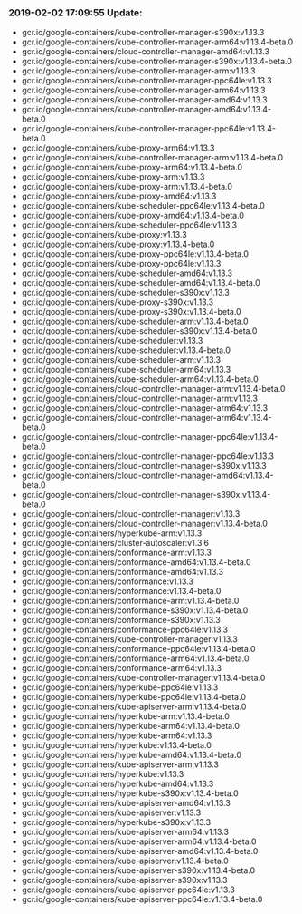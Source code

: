 ### 2019-02-02 17:09:55 Update:

- gcr.io/google-containers/kube-controller-manager-s390x:v1.13.3
- gcr.io/google-containers/kube-controller-manager-arm64:v1.13.4-beta.0
- gcr.io/google-containers/cloud-controller-manager-amd64:v1.13.3
- gcr.io/google-containers/kube-controller-manager-s390x:v1.13.4-beta.0
- gcr.io/google-containers/kube-controller-manager-arm:v1.13.3
- gcr.io/google-containers/kube-controller-manager-ppc64le:v1.13.3
- gcr.io/google-containers/kube-controller-manager-arm64:v1.13.3
- gcr.io/google-containers/kube-controller-manager-amd64:v1.13.3
- gcr.io/google-containers/kube-controller-manager-amd64:v1.13.4-beta.0
- gcr.io/google-containers/kube-controller-manager-ppc64le:v1.13.4-beta.0
- gcr.io/google-containers/kube-proxy-arm64:v1.13.3
- gcr.io/google-containers/kube-controller-manager-arm:v1.13.4-beta.0
- gcr.io/google-containers/kube-proxy-arm64:v1.13.4-beta.0
- gcr.io/google-containers/kube-proxy-arm:v1.13.3
- gcr.io/google-containers/kube-proxy-arm:v1.13.4-beta.0
- gcr.io/google-containers/kube-proxy-amd64:v1.13.3
- gcr.io/google-containers/kube-scheduler-ppc64le:v1.13.4-beta.0
- gcr.io/google-containers/kube-proxy-amd64:v1.13.4-beta.0
- gcr.io/google-containers/kube-scheduler-ppc64le:v1.13.3
- gcr.io/google-containers/kube-proxy:v1.13.3
- gcr.io/google-containers/kube-proxy:v1.13.4-beta.0
- gcr.io/google-containers/kube-proxy-ppc64le:v1.13.4-beta.0
- gcr.io/google-containers/kube-proxy-ppc64le:v1.13.3
- gcr.io/google-containers/kube-scheduler-amd64:v1.13.3
- gcr.io/google-containers/kube-scheduler-amd64:v1.13.4-beta.0
- gcr.io/google-containers/kube-scheduler-s390x:v1.13.3
- gcr.io/google-containers/kube-proxy-s390x:v1.13.3
- gcr.io/google-containers/kube-proxy-s390x:v1.13.4-beta.0
- gcr.io/google-containers/kube-scheduler-arm:v1.13.4-beta.0
- gcr.io/google-containers/kube-scheduler-s390x:v1.13.4-beta.0
- gcr.io/google-containers/kube-scheduler:v1.13.3
- gcr.io/google-containers/kube-scheduler:v1.13.4-beta.0
- gcr.io/google-containers/kube-scheduler-arm:v1.13.3
- gcr.io/google-containers/kube-scheduler-arm64:v1.13.3
- gcr.io/google-containers/kube-scheduler-arm64:v1.13.4-beta.0
- gcr.io/google-containers/cloud-controller-manager-arm:v1.13.4-beta.0
- gcr.io/google-containers/cloud-controller-manager-arm:v1.13.3
- gcr.io/google-containers/cloud-controller-manager-arm64:v1.13.3
- gcr.io/google-containers/cloud-controller-manager-arm64:v1.13.4-beta.0
- gcr.io/google-containers/cloud-controller-manager-ppc64le:v1.13.4-beta.0
- gcr.io/google-containers/cloud-controller-manager-ppc64le:v1.13.3
- gcr.io/google-containers/cloud-controller-manager-s390x:v1.13.3
- gcr.io/google-containers/cloud-controller-manager-amd64:v1.13.4-beta.0
- gcr.io/google-containers/cloud-controller-manager-s390x:v1.13.4-beta.0
- gcr.io/google-containers/cloud-controller-manager:v1.13.3
- gcr.io/google-containers/cloud-controller-manager:v1.13.4-beta.0
- gcr.io/google-containers/hyperkube-arm:v1.13.3
- gcr.io/google-containers/cluster-autoscaler:v1.3.6
- gcr.io/google-containers/conformance-arm:v1.13.3
- gcr.io/google-containers/conformance-amd64:v1.13.4-beta.0
- gcr.io/google-containers/conformance-amd64:v1.13.3
- gcr.io/google-containers/conformance:v1.13.3
- gcr.io/google-containers/conformance:v1.13.4-beta.0
- gcr.io/google-containers/conformance-arm:v1.13.4-beta.0
- gcr.io/google-containers/conformance-s390x:v1.13.4-beta.0
- gcr.io/google-containers/conformance-s390x:v1.13.3
- gcr.io/google-containers/conformance-ppc64le:v1.13.3
- gcr.io/google-containers/kube-controller-manager:v1.13.3
- gcr.io/google-containers/conformance-ppc64le:v1.13.4-beta.0
- gcr.io/google-containers/conformance-arm64:v1.13.4-beta.0
- gcr.io/google-containers/conformance-arm64:v1.13.3
- gcr.io/google-containers/kube-controller-manager:v1.13.4-beta.0
- gcr.io/google-containers/hyperkube-ppc64le:v1.13.3
- gcr.io/google-containers/hyperkube-ppc64le:v1.13.4-beta.0
- gcr.io/google-containers/kube-apiserver-arm:v1.13.4-beta.0
- gcr.io/google-containers/hyperkube-arm:v1.13.4-beta.0
- gcr.io/google-containers/hyperkube-arm64:v1.13.4-beta.0
- gcr.io/google-containers/hyperkube-arm64:v1.13.3
- gcr.io/google-containers/hyperkube:v1.13.4-beta.0
- gcr.io/google-containers/hyperkube-amd64:v1.13.4-beta.0
- gcr.io/google-containers/kube-apiserver-arm:v1.13.3
- gcr.io/google-containers/hyperkube:v1.13.3
- gcr.io/google-containers/hyperkube-amd64:v1.13.3
- gcr.io/google-containers/hyperkube-s390x:v1.13.4-beta.0
- gcr.io/google-containers/kube-apiserver-amd64:v1.13.3
- gcr.io/google-containers/kube-apiserver:v1.13.3
- gcr.io/google-containers/hyperkube-s390x:v1.13.3
- gcr.io/google-containers/kube-apiserver-arm64:v1.13.3
- gcr.io/google-containers/kube-apiserver-arm64:v1.13.4-beta.0
- gcr.io/google-containers/kube-apiserver-amd64:v1.13.4-beta.0
- gcr.io/google-containers/kube-apiserver:v1.13.4-beta.0
- gcr.io/google-containers/kube-apiserver-s390x:v1.13.4-beta.0
- gcr.io/google-containers/kube-apiserver-s390x:v1.13.3
- gcr.io/google-containers/kube-apiserver-ppc64le:v1.13.3
- gcr.io/google-containers/kube-apiserver-ppc64le:v1.13.4-beta.0
